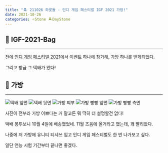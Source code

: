 ```yaml
---
title: "🏝️ 211026 하룻돌 - 인디 게임 페스티벌 IGF 2021 가방!"
date: 2021-10-26
categories: ⭐Stone 🏝️DayStone
---
```


## 🗿 IGF-2021-Bag

---

전에 [인디 게임 페스티벌 2021](https://ttmdacl.github.io/posts/igf-2021/)에서 이벤트 하나에 참가해, 가방 하나를 받게되었다.  

그리고 방금 그 택배가 왔다!

## 🗿 가방

---

![택배 앞면](https://user-images.githubusercontent.com/55438621/138801125-d81d8043-3a03-4566-8576-ee31f5fb0531.jpg)
![택배 뒷면](https://user-images.githubusercontent.com/55438621/138801134-3481e401-a90a-4cf7-afdb-53710786f55f.jpg)
![가방 찌부](https://user-images.githubusercontent.com/55438621/138801136-486030d0-59ca-427e-a74d-2cf3e01244b7.jpg)
![가방 빵빵 앞면](https://user-images.githubusercontent.com/55438621/138801143-13a8d979-dc6c-465c-b09e-dd17213fd2d0.jpg)
![가방 빵빵 측면](https://user-images.githubusercontent.com/55438621/138801142-c720681d-a40f-4ec8-a446-97f137193f01.jpg)

사진이 전부라 가방 이쁘다는 거 말고든 뭐 딱히 더 설명할건 없다!

택배 봉투보니 10월 4일에 배송했었네. 11월 즈음에 올거라고 했는데, 꽤 빨리왔다.  

나중에 저 가방에 유니티 티샤쓰 입고 인디 게임 페스티벌도 한 번 나가보고 싶다.

일단 언능 시험 기간부터 끝나면 좋겠다.
